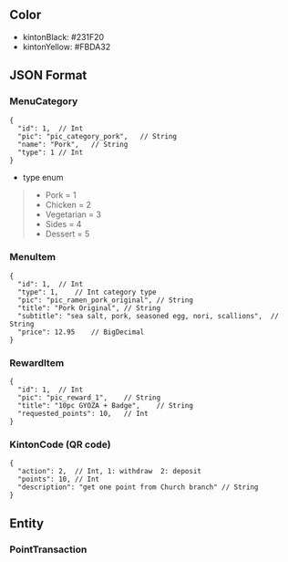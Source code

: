 ## Color

- kintonBlack: #231F20
- kintonYellow: #FBDA32

## JSON Format

### MenuCategory

```
{
  "id": 1,  // Int
  "pic": "pic_category_pork",   // String
  "name": "Pork",   // String
  "type": 1 // Int
}
```

- type enum

>- Pork = 1
>- Chicken = 2
>- Vegetarian = 3
>- Sides = 4
>- Dessert = 5

### MenuItem

```
{
  "id": 1,  // Int
  "type": 1,    // Int category type
  "pic": "pic_ramen_pork_original", // String
  "title": "Pork Original", // String
  "subtitle": "sea salt, pork, seasoned egg, nori, scallions",  // String
  "price": 12.95    // BigDecimal
}
```

### RewardItem

```
{
  "id": 1,  // Int
  "pic": "pic_reward_1",    // String
  "title": "10pc GYOZA + Badge",    // String
  "requested_points": 10,   // Int
}
```

### KintonCode (QR code)

```
{
  "action": 2,  // Int, 1: withdraw  2: deposit
  "points": 10, // Int
  "description": "get one point from Church branch" // String
}
```

## Entity

### PointTransaction